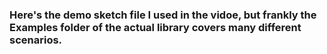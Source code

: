 ### Here's the demo sketch file I used in the vidoe, but frankly the Examples folder of the actual library covers many different scenarios.
